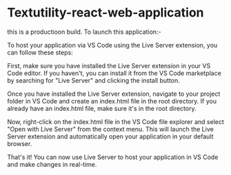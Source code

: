 # Textutility-react-web-application

this is  a productioon build. To launch this application:-

To host your application via VS Code using the Live Server extension, you can follow these steps:

First, make sure you have installed the Live Server extension in your VS Code editor. If you haven't, you can install it from the VS Code marketplace by searching for "Live Server" and clicking the install button.

Once you have installed the Live Server extension, navigate to your project folder in VS Code and create an index.html file in the root directory. If you already have an index.html file, make sure it's in the root directory.

Now, right-click on the index.html file in the VS Code file explorer and select "Open with Live Server" from the context menu. This will launch the Live Server extension and automatically open your application in your default browser.

That's it! You can now use Live Server to host your application in VS Code and make changes in real-time.
